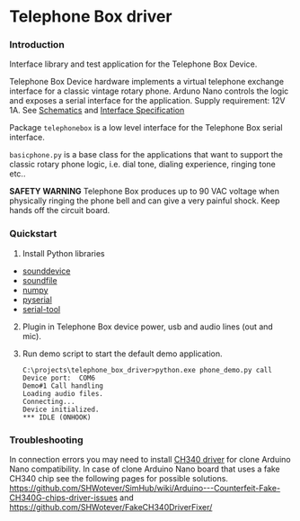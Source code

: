 # Telephone Box driver

### Introduction

Interface library and test application for the Telephone Box Device.

Telephone Box Device hardware implements a virtual telephone exchange interface for a classic vintage rotary phone. Arduno Nano controls the logic and exposes a serial interface for the application. Supply requirement: 12V 1A.
See [Schematics](firmware/schematics) and [Interface Specification](firmware/telephone_box/README.md)

Package `telephonebox` is a low level interface for the Telephone Box serial interface.

`basicphone.py` is a base class for the applications that want to support the classic rotary phone logic, i.e. dial tone, dialing experience, ringing tone etc..

**SAFETY WARNING** Telephone Box produces up to 90 VAC voltage when physically ringing the phone bell and can give a very painful shock. Keep hands off the circuit board.

### Quickstart

1. Install Python libraries
* [sounddevice](https://pypi.org/project/sounddevice)
* [soundfile](https://pypi.org/project/soundfile)
* [numpy](https://pypi.org/project/numpy/)
* [pyserial](https://pypi.org/project/pyserial/)
* [serial-tool](https://pypi.org/project/serial-tool/)
2. Plugin in Telephone Box device power, usb and audio lines (out and mic). 
3. Run demo script to start the default demo application.

	```
	C:\projects\telephone_box_driver>python.exe phone_demo.py call
	Device port:  COM6
	Demo#1 Call handling
	Loading audio files.
	Connecting...
	Device initialized.
	*** IDLE (ONHOOK)
	```

### Troubleshooting
In connection errors you may need to install [CH340 driver](http://www.wch-ic.com/downloads/CH341SER_ZIP.html) for clone Arduino Nano compatibility. In case of clone Arduino Nano board that uses a fake CH340 chip see the following pages for possible solutions. https://github.com/SHWotever/SimHub/wiki/Arduino---Counterfeit-Fake-CH340G-chips-driver-issues and https://github.com/SHWotever/FakeCH340DriverFixer/